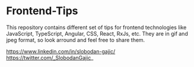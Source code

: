 # Frontend-Tips

This repository contains different set of tips for frontend technologies like JavaScript, TypeScript, Angular, CSS, React, RxJs, etc. They are in gif and jpeg format, so look arround and feel free to share them.

https://www.linkedin.com/in/slobodan-gajic/
https://twitter.com/_SlobodanGajic_
